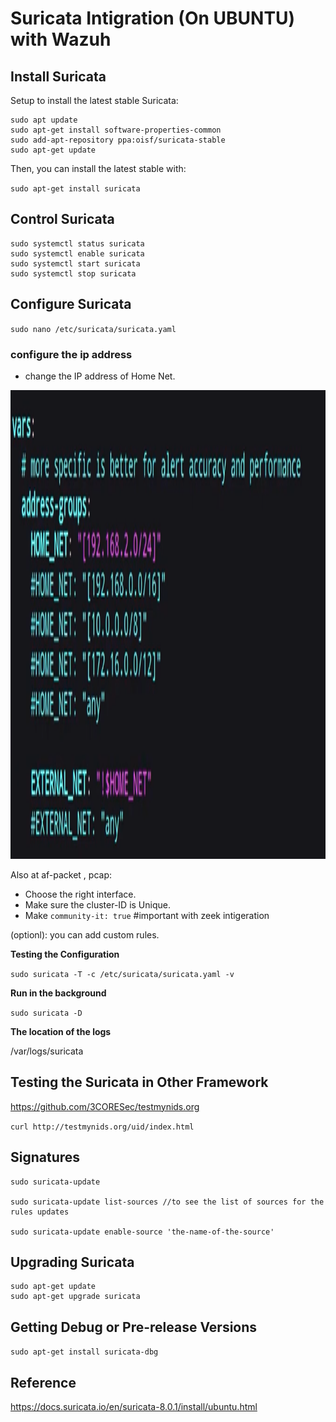 # Suricata Intigration (On UBUNTU) with Wazuh


## Install Suricata

Setup to install the latest stable Suricata:
```
sudo apt update
sudo apt-get install software-properties-common
sudo add-apt-repository ppa:oisf/suricata-stable
sudo apt-get update
```

Then, you can install the latest stable with:

`sudo apt-get install suricata`

## Control Suricata
```
sudo systemctl status suricata
sudo systemctl enable suricata
sudo systemctl start suricata
sudo systemctl stop suricata
```

## Configure Suricata
`sudo nano /etc/suricata/suricata.yaml`

### configure the ip address

- change the IP address of Home Net. 
<p align="center">
    <img src="./images/config-1.png" width="750" height="750" />
</p>

Also at af-packet , pcap:
- Choose the right interface.
- Make sure the cluster-ID is Unique.
- Make `community-it: true`  #important with zeek intigeration

(optionl): you can add custom rules.

**Testing the Configuration**

`sudo suricata -T -c /etc/suricata/suricata.yaml -v`

**Run in the background** 

`sudo suricata -D`

**The location of the logs**

/var/logs/suricata

 Testing the Suricata in Other Framework
---
https://github.com/3CORESec/testmynids.org

`curl http://testmynids.org/uid/index.html`



## Signatures
```
sudo suricata-update

sudo suricata-update list-sources //to see the list of sources for the rules updates

sudo suricata-update enable-source 'the-name-of-the-source'
```

## Upgrading Suricata
```
sudo apt-get update
sudo apt-get upgrade suricata
```
## Getting Debug or Pre-release Versions
`sudo apt-get install suricata-dbg`






## Reference
https://docs.suricata.io/en/suricata-8.0.1/install/ubuntu.html
